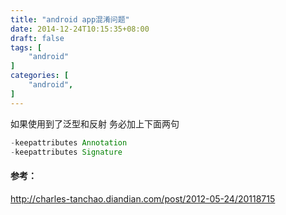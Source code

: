 ```yaml
---
title: "android app混淆问题"
date: 2014-12-24T10:15:35+08:00
draft: false
tags: [
    "android"
]
categories: [
    "android",
]
---
```



如果使用到了泛型和反射 务必加上下面两句 
```Java
-keepattributes Annotation 
-keepattributes Signature
```
#### 参考： 
http://charles-tanchao.diandian.com/post/2012-05-24/20118715
